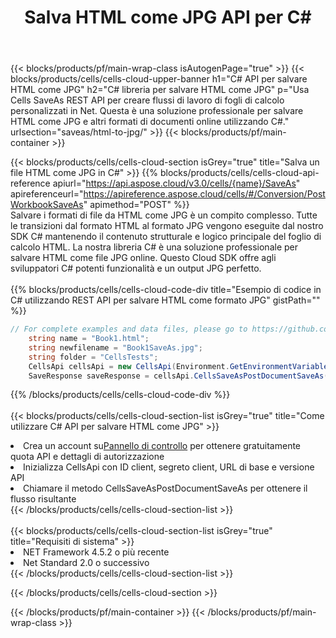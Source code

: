 ﻿---
title: Salva HTML come JPG API per C#
description:  API cloud e SDK per Microsoft Excel e OpenOffice Calc. Converti foglio di calcolo in un altro file di formato.
url: /it/net/saveas/html-to-jpg/
---
{{< blocks/products/pf/main-wrap-class isAutogenPage="true" >}}
{{< blocks/products/cells/cells-cloud-upper-banner h1="C# API per salvare HTML come JPG" h2="C# libreria per salvare HTML come JPG" p="Usa Cells SaveAs REST API per creare flussi di lavoro di fogli di calcolo personalizzati in Net. Questa è una soluzione professionale per salvare HTML come JPG e altri formati di documenti online utilizzando C#." urlsection="saveas/html-to-jpg/" >}}
{{< blocks/products/pf/main-container >}}

{{< blocks/products/cells/cells-cloud-section isGrey="true" title="Salva un file HTML come JPG in C#" >}}
{{% blocks/products/cells/cells-cloud-api-reference apiurl="https://api.aspose.cloud/v3.0/cells/{name}/SaveAs" apireferenceurl="https://apireference.aspose.cloud/cells/#/Conversion/PostWorkbookSaveAs" apimethod="POST" %}}
<br/>
Salvare i formati di file da HTML come JPG è un compito complesso. Tutte le transizioni dal formato HTML al formato JPG vengono eseguite dal nostro SDK C# mantenendo il contenuto strutturale e logico principale del foglio di calcolo HTML. La nostra libreria C# è una soluzione professionale per salvare HTML come file JPG online. Questo Cloud SDK offre agli sviluppatori C# potenti funzionalità e un output JPG perfetto.
<br/>
<br/>
{{% blocks/products/cells/cells-cloud-code-div title="Esempio di codice in C# utilizzando REST API per salvare HTML come formato JPG" gistPath="" %}}
  
```cs
// For complete examples and data files, please go to https://github.com/aspose-cells-cloud/aspose-cells-cloud-dotnet/
    string name = "Book1.html";
    string newfilename = "Book1SaveAs.jpg";
    string folder = "CellsTests";
    CellsApi cellsApi = new CellsApi(Environment.GetEnvironmentVariable("ProductClientId"), Environment.GetEnvironmentVariable("ProductClientSecret"));
    SaveResponse saveResponse = cellsApi.CellsSaveAsPostDocumentSaveAs(name, null, newfilename, null,null,folder);
```
  
{{% /blocks/products/cells/cells-cloud-code-div %}}
<br/>
<br/>
{{< blocks/products/cells/cells-cloud-section-list isGrey="true" title="Come utilizzare C# API per salvare HTML come JPG" >}}
<li> Crea un account su<a href="https://dashboard.aspose.cloud/">Pannello di controllo</a> per ottenere gratuitamente quota API e dettagli di autorizzazione</li>
<li>Inizializza CellsApi con ID client, segreto client, URL di base e versione API</li>
<li>Chiamare il metodo CellsSaveAsPostDocumentSaveAs per ottenere il flusso risultante</li>
{{< /blocks/products/cells/cells-cloud-section-list >}}
<br/>
<br/>
{{< blocks/products/cells/cells-cloud-section-list isGrey="true" title="Requisiti di sistema" >}}
<li>NET Framework 4.5.2 o più recente</li>
<li>Net Standard 2.0 o successivo</li>
{{< /blocks/products/cells/cells-cloud-section-list >}}

{{< /blocks/products/cells/cells-cloud-section >}}

{{< /blocks/products/pf/main-container >}}
{{< /blocks/products/pf/main-wrap-class >}}
